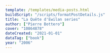 ```yaml
---
template: /templates/media-posts.html
buildScript: "/scripts/formatPostDetails.js"
title: "La Quête d'Ewilan series"
author: ["Pierre Bottero"]
cover: "10864878"
dateCreated: "2021-01-01"
dataTag: ["book"]
year: "2006"
---
```

